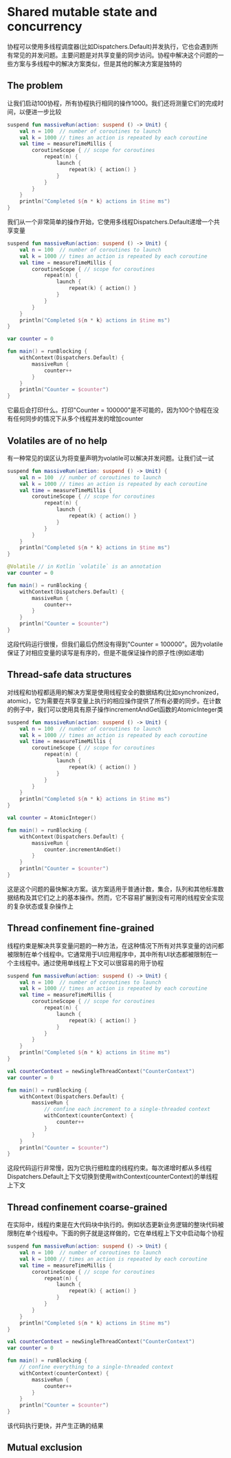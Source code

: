 # Shared mutable state and concurrency
协程可以使用多线程调度器(比如Dispatchers.Default)并发执行，它也会遇到所有常见的并发问题。主要问题是对共享变量的同步访问。协程中解决这个问题的一些方案与多线程中的解决方案类似，但是其他的解决方案是独特的

## The problem
让我们启动100协程，所有协程执行相同的操作1000。我们还将测量它们的完成时间，以便进一步比较

```kotlin
suspend fun massiveRun(action: suspend () -> Unit) {
    val n = 100  // number of coroutines to launch
    val k = 1000 // times an action is repeated by each coroutine
    val time = measureTimeMillis {
        coroutineScope { // scope for coroutines 
            repeat(n) {
                launch {
                    repeat(k) { action() }
                }
            }
        }
    }
    println("Completed ${n * k} actions in $time ms")    
}
```

我们从一个非常简单的操作开始，它使用多线程Dispatchers.Default递增一个共享变量

```kotlin
suspend fun massiveRun(action: suspend () -> Unit) {
    val n = 100  // number of coroutines to launch
    val k = 1000 // times an action is repeated by each coroutine
    val time = measureTimeMillis {
        coroutineScope { // scope for coroutines 
            repeat(n) {
                launch {
                    repeat(k) { action() }
                }
            }
        }
    }
    println("Completed ${n * k} actions in $time ms")    
}

var counter = 0

fun main() = runBlocking {
    withContext(Dispatchers.Default) {
        massiveRun {
            counter++
        }
    }
    println("Counter = $counter")
}
```

它最后会打印什么。打印"Counter = 100000"是不可能的，因为100个协程在没有任何同步的情况下从多个线程并发的增加counter

## Volatiles are of no help
有一种常见的误区认为将变量声明为volatile可以解决并发问题。让我们试一试

```kotlin
suspend fun massiveRun(action: suspend () -> Unit) {
    val n = 100  // number of coroutines to launch
    val k = 1000 // times an action is repeated by each coroutine
    val time = measureTimeMillis {
        coroutineScope { // scope for coroutines 
            repeat(n) {
                launch {
                    repeat(k) { action() }
                }
            }
        }
    }
    println("Completed ${n * k} actions in $time ms")    
}

@Volatile // in Kotlin `volatile` is an annotation 
var counter = 0

fun main() = runBlocking {
    withContext(Dispatchers.Default) {
        massiveRun {
            counter++
        }
    }
    println("Counter = $counter")
}
```

这段代码运行很慢，但我们最后仍然没有得到"Counter = 100000"。因为volatile保证了对相应变量的读写是有序的，但是不能保证操作的原子性(例如递增)

## Thread-safe data structures
对线程和协程都适用的解决方案是使用线程安全的数据结构(比如synchronized，atomic)，它为需要在共享变量上执行的相应操作提供了所有必要的同步。在计数的例子中，我们可以使用具有原子操作incrementAndGet函数的AtomicInteger类

```kotlin
suspend fun massiveRun(action: suspend () -> Unit) {
    val n = 100  // number of coroutines to launch
    val k = 1000 // times an action is repeated by each coroutine
    val time = measureTimeMillis {
        coroutineScope { // scope for coroutines 
            repeat(n) {
                launch {
                    repeat(k) { action() }
                }
            }
        }
    }
    println("Completed ${n * k} actions in $time ms")    
}

val counter = AtomicInteger()

fun main() = runBlocking {
    withContext(Dispatchers.Default) {
        massiveRun {
            counter.incrementAndGet()
        }
    }
    println("Counter = $counter")
}
```

这是这个问题的最快解决方案。该方案适用于普通计数，集合，队列和其他标准数据结构及其它们之上的基本操作。然而，它不容易扩展到没有可用的线程安全实现的复杂状态或复杂操作上

## Thread confinement fine-grained
线程约束是解决共享变量问题的一种方法，在这种情况下所有对共享变量的访问都被限制在单个线程中。它通常用于UI应用程序中，其中所有UI状态都被限制在一个主线程中。通过使用单线程上下文可以很容易的用于协程

```kotlin
suspend fun massiveRun(action: suspend () -> Unit) {
    val n = 100  // number of coroutines to launch
    val k = 1000 // times an action is repeated by each coroutine
    val time = measureTimeMillis {
        coroutineScope { // scope for coroutines 
            repeat(n) {
                launch {
                    repeat(k) { action() }
                }
            }
        }
    }
    println("Completed ${n * k} actions in $time ms")    
}

val counterContext = newSingleThreadContext("CounterContext")
var counter = 0

fun main() = runBlocking {
    withContext(Dispatchers.Default) {
        massiveRun {
            // confine each increment to a single-threaded context
            withContext(counterContext) {
                counter++
            }
        }
    }
    println("Counter = $counter")
}
```

这段代码运行非常慢，因为它执行细粒度的线程约束。每次递增时都从多线程Dispatchers.Default上下文切换到使用withContext(counterContext)的单线程上下文

## Thread confinement coarse-grained
在实际中，线程约束是在大代码块中执行的。例如状态更新业务逻辑的整块代码被限制在单个线程中。下面的例子就是这样做的，它在单线程上下文中启动每个协程

```kotlin
suspend fun massiveRun(action: suspend () -> Unit) {
    val n = 100  // number of coroutines to launch
    val k = 1000 // times an action is repeated by each coroutine
    val time = measureTimeMillis {
        coroutineScope { // scope for coroutines 
            repeat(n) {
                launch {
                    repeat(k) { action() }
                }
            }
        }
    }
    println("Completed ${n * k} actions in $time ms")    
}

val counterContext = newSingleThreadContext("CounterContext")
var counter = 0

fun main() = runBlocking {
    // confine everything to a single-threaded context
    withContext(counterContext) {
        massiveRun {
            counter++
        }
    }
    println("Counter = $counter")
}
```

该代码执行更快，并产生正确的结果

## Mutual exclusion







